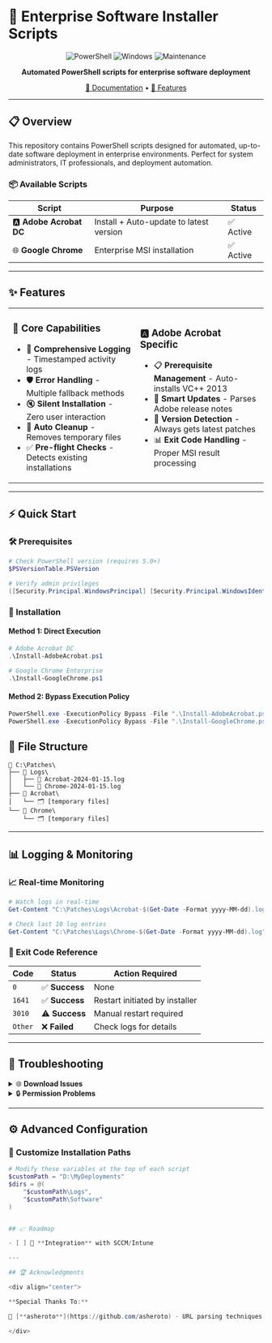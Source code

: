 # 🚀 Enterprise Software Installer Scripts

<div align="center">

![PowerShell](https://img.shields.io/badge/PowerShell-5391FE?style=for-the-badge&logo=powershell&logoColor=white)
![Windows](https://img.shields.io/badge/Windows-0078D6?style=for-the-badge&logo=windows&logoColor=white)
![Maintenance](https://img.shields.io/badge/Maintained%3F-yes-green.svg?style=for-the-badge)

**Automated PowerShell scripts for enterprise software deployment**

[📖 Documentation](#-documentation) • [🎯 Features](#-features)

</div>

---

## 📋 Overview

This repository contains PowerShell scripts designed for automated, up-to-date software deployment in enterprise environments. Perfect for system administrators, IT professionals, and deployment automation.

### 📦 Available Scripts

| Script | Purpose | Status |
|--------|---------|--------|
| 🅰️ **Adobe Acrobat DC** | Install + Auto-update to latest version | ✅ Active |
| 🌐 **Google Chrome** | Enterprise MSI installation | ✅ Active |

---

## ✨ Features

<table>
<tr>
<td width="50%">

### 🎯 **Core Capabilities**
- 📝 **Comprehensive Logging** - Timestamped activity logs
- 🛡️ **Error Handling** - Multiple fallback methods
- 🔇 **Silent Installation** - Zero user interaction
- 🧹 **Auto Cleanup** - Removes temporary files
- ✅ **Pre-flight Checks** - Detects existing installations

</td>
<td width="50%">

### 🅰️ **Adobe Acrobat Specific**
- 📋 **Prerequisite Management** - Auto-installs VC++ 2013
- 🔄 **Smart Updates** - Parses Adobe release notes
- 🎯 **Version Detection** - Always gets latest patches
- 📊 **Exit Code Handling** - Proper MSI result processing

</td>
</tr>
</table>

---

## ⚡ Quick Start

### 🛠️ Prerequisites

```powershell
# Check PowerShell version (requires 5.0+)
$PSVersionTable.PSVersion

# Verify admin privileges
([Security.Principal.WindowsPrincipal] [Security.Principal.WindowsIdentity]::GetCurrent()).IsInRole([Security.Principal.WindowsBuiltInRole] "Administrator")
```

### 🚀 Installation

#### Method 1: Direct Execution
```powershell
# Adobe Acrobat DC
.\Install-AdobeAcrobat.ps1

# Google Chrome Enterprise
.\Install-GoogleChrome.ps1
```

#### Method 2: Bypass Execution Policy
```powershell
PowerShell.exe -ExecutionPolicy Bypass -File ".\Install-AdobeAcrobat.ps1"
PowerShell.exe -ExecutionPolicy Bypass -File ".\Install-GoogleChrome.ps1"
```

## 📁 File Structure

```
📂 C:\Patches\
├── 📂 Logs\
│   ├── 📄 Acrobat-2024-01-15.log
│   └── 📄 Chrome-2024-01-15.log
├── 📂 Acrobat\
│   └── 🗂️ [temporary files]
└── 📂 Chrome\
    └── 🗂️ [temporary files]
```

---

## 📊 Logging & Monitoring

### 📈 Real-time Monitoring
```powershell
# Watch logs in real-time
Get-Content "C:\Patches\Logs\Acrobat-$(Get-Date -Format yyyy-MM-dd).log" -Wait

# Check last 10 log entries
Get-Content "C:\Patches\Logs\Chrome-$(Get-Date -Format yyyy-MM-dd).log" -Tail 10
```

### 🎯 Exit Code Reference

| Code | Status | Action Required |
|------|--------|----------------|
| `0` | ✅ **Success** | None |
| `1641` | ✅ **Success** | Restart initiated by installer |
| `3010` | ⚠️ **Success** | Manual restart required |
| `Other` | ❌ **Failed** | Check logs for details |

---

## 🔧 Troubleshooting

<details>
<summary>🌐 <strong>Download Issues</strong></summary>

```powershell
# Test internet connectivity
Test-NetConnection -ComputerName "www.google.com" -Port 80

# Check proxy settings
netsh winhttp show proxy

# Manual download test
Invoke-WebRequest -Uri "https://dl.google.com/chrome/install/GoogleChromeStandaloneEnterprise64.msi" -OutFile "test.msi"
```
</details>

<details>
<summary>🔒 <strong>Permission Problems</strong></summary>

```powershell
# Check execution policy
Get-ExecutionPolicy -List

# Set execution policy (run as admin)
Set-ExecutionPolicy -ExecutionPolicy RemoteSigned -Scope CurrentUser

```
</details>

---

## ⚙️ Advanced Configuration

### 🎨 Customize Installation Paths

```powershell
# Modify these variables at the top of each script
$customPath = "D:\MyDeployments"
$dirs = @(
    "$customPath\Logs",
    "$customPath\Software"
)


## 📈 Roadmap

- [ ] 🔗 **Integration** with SCCM/Intune

---

## 🏆 Acknowledgments

<div align="center">

**Special Thanks To:**

🙏 [**asheroto**](https://github.com/asheroto) - URL parsing techniques for Adobe Acrobat script 

</div>

